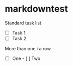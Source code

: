 # markdowntest

Standard task list
- [ ] Task 1
- [ ] Task 2

More than one i a row
- [ ] One - [ ] Two

